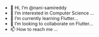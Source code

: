 - 👋 Hi, I’m @nani-samireddy
- 👀 I’m interested in Computer Science ...
- 🌱 I’m currently learning Flutter...
- 💞️ I’m looking to collaborate on Flutter...
- 📫 How to reach me ...

<!---
nani-samireddy/nani-samireddy is a ✨ special ✨ repository because its `README.md` (this file) appears on your GitHub profile.
You can click the Preview link to take a look at your changes.
--->
